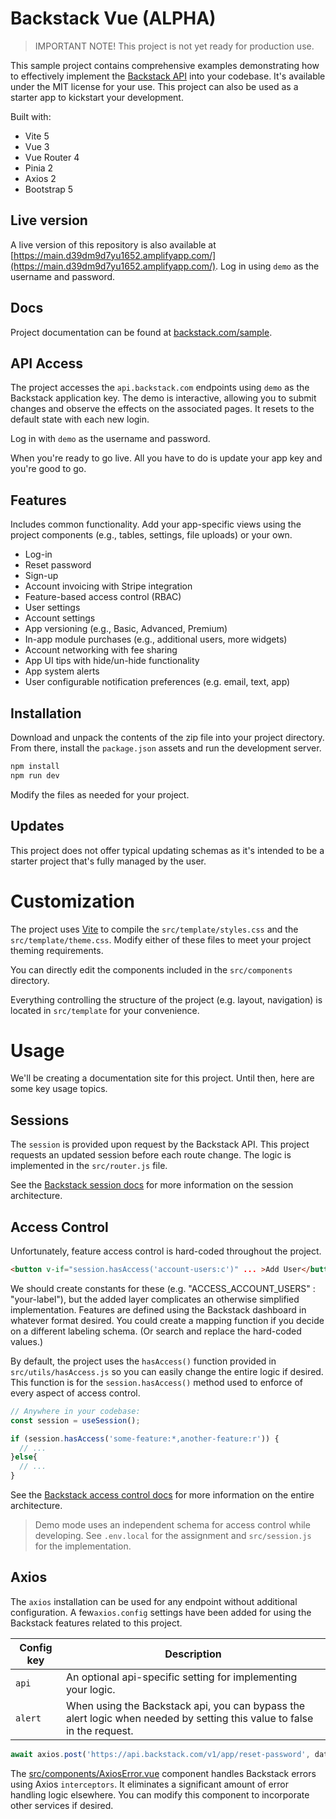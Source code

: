 # Backstack Vue (ALPHA)

> IMPORTANT NOTE! This project is not yet ready for production use.

This sample project contains comprehensive examples demonstrating how to effectively implement the [Backstack API](https://backstack.com) into your codebase. It's available under the MIT license for your use. This project can also be used as a starter app to kickstart your development.

Built with:

- Vite 5
- Vue 3
- Vue Router 4
- Pinia 2
- Axios 2
- Bootstrap 5

## Live version

A live version of this repository is also available at [https://main.d39dm9d7yu1652.amplifyapp.com/](https://main.d39dm9d7yu1652.amplifyapp.com/). Log in using `demo` as the username and password.

## Docs

Project documentation can be found at [backstack.com/sample](https://backstack.com/sample).

## API Access

The project accesses the `api.backstack.com` endpoints using `demo` as the Backstack application key. The demo is interactive, allowing you to submit changes and observe the effects on the associated pages. It resets to the default state with each new login. 

Log in with `demo` as the username and password. 

When you're ready to go live. All you have to do is update your app key and you're good to go.


## Features

Includes common functionality. Add your app-specific views using the project components (e.g., tables, settings, file uploads) or your own.

- Log-in
- Reset password
- Sign-up
- Account invoicing with Stripe integration
- Feature-based access control (RBAC)
- User settings
- Account settings
- App versioning (e.g., Basic, Advanced, Premium)
- In-app module purchases (e.g., additional users, more widgets)
- Account networking with fee sharing
- App UI tips with hide/un-hide functionality
- App system alerts
- User configurable notification preferences (e.g. email, text, app)

## Installation

Download and unpack the contents of the zip file into your project directory. From there, install the `package.json` assets and run the development server.

```sh
npm install
npm run dev
```

Modify the files as needed for your project.

## Updates

This project does not offer typical updating schemas as it's intended to be a starter project that's fully managed by the user.

# Customization

The project uses [Vite](https://vitejs.dev/) to compile the `src/template/styles.css` and the `src/template/theme.css`. Modify either of these files to meet your project theming requirements.

You can directly edit the components included in the `src/components` directory.


Everything controlling the structure of the project (e.g. layout, navigation) is located in `src/template` for your convenience.

# Usage

We'll be creating a documentation site for this project. Until then, here are some key usage topics.

## Sessions

The `session` is provided upon request by the Backstack API. This project requests an updated session before each route change. The logic is implemented in the `src/router.js` file.

See the [Backstack session docs](https://backstack.com/sessions.html) for more information on the session architecture.

## Access Control


Unfortunately, feature access control is hard-coded throughout the project. 

```html
<button v-if="session.hasAccess('account-users:c')" ... >Add User</button>
```

We should create constants for these (e.g. "ACCESS_ACCOUNT_USERS" : "your-label"), but the added layer complicates an otherwise simplified implementation. Features are defined using the Backstack dashboard in whatever format desired. You could create a mapping function if you decide on a different labeling schema. (Or search and replace the hard-coded values.)

By default, the project uses the `hasAccess()` function provided in `src/utils/hasAccess.js` so you can easily change the entire logic if desired. This function is for the `session.hasAccess()` method used to enforce of every aspect of access control.

```js
// Anywhere in your codebase:
const session = useSession();

if (session.hasAccess('some-feature:*,another-feature:r')) {
  // ...
}else{
  // ...
}
```


See the [Backstack access control docs](https://backstack.com/access-control.html) for 
more information on the entire architecture.

> Demo mode uses an independent schema for access control while developing. See `.env.local` for the assignment and `src/session.js` for the implementation.

## Axios

The `axios` installation can be used for any endpoint without additional configuration. A few`axios.config` settings have been added for using the Backstack features related to this project.

| Config key | Description                                                                                                             |
| ---------- | ----------------------------------------------------------------------------------------------------------------------- |
| `api`      | An optional api-specific setting for implementing your logic.                                                           |
| `alert`    | When using the Backstack api, you can bypass the alert logic when needed by setting this value to false in the request. |

```js
await axios.post('https://api.backstack.com/v1/app/reset-password', data, { api: 'backstack' }) ...
```

The [src/components/AxiosError.vue](https://github.com/deloachtech/backstack-vue/blob/main/src/components/AxiosError.vue) component handles Backstack errors using Axios `interceptors`. It eliminates a significant amount of error handling logic elsewhere. You can modify this component to incorporate other services if desired.

